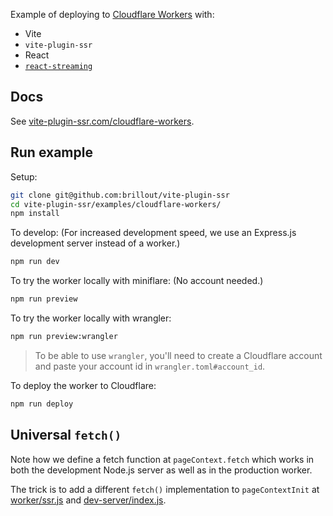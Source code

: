 Example of deploying to [Cloudflare Workers](https://workers.cloudflare.com/) with:
 - Vite
 - `vite-plugin-ssr`
 - React
 - [`react-streaming`](https://github.com/brillout/react-streaming)


## Docs

See [vite-plugin-ssr.com/cloudflare-workers](https://vite-plugin-ssr.com/cloudflare-workers).


## Run example

Setup:
```bash
git clone git@github.com:brillout/vite-plugin-ssr
cd vite-plugin-ssr/examples/cloudflare-workers/
npm install
```

To develop: (For increased development speed, we use an Express.js development server instead of a worker.)
```bash
npm run dev
```

To try the worker locally with miniflare: (No account needed.)
```bash
npm run preview
```

To try the worker locally with wrangler:
```bash
npm run preview:wrangler
```

> To be able to use `wrangler`, you'll need to create a Cloudflare account and paste your account id in `wrangler.toml#account_id`.

To deploy the worker to Cloudflare:
```bash
npm run deploy
```


## Universal `fetch()`

Note how we define a fetch function at `pageContext.fetch` which works in both the development Node.js server as well as in the production worker.

The trick is to add a different `fetch()` implementation to `pageContextInit` at [worker/ssr.js](worker/ssr.js) and [dev-server/index.js](dev-server/index.js).
